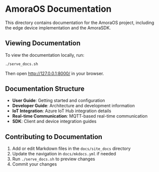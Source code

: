 # AmoraOS Documentation

This directory contains documentation for the AmoraOS project, including the edge device implementation and the AmoraSDK.

## Viewing Documentation

To view the documentation locally, run:

```bash
./serve_docs.sh
```

Then open http://127.0.0.1:8000/ in your browser.

## Documentation Structure

- **User Guide**: Getting started and configuration
- **Developer Guide**: Architecture and development information
- **IoT Integration**: Azure IoT Hub integration details
- **Real-time Communication**: MQTT-based real-time communication
- **SDK**: Client and device integration guides

## Contributing to Documentation

1. Add or edit Markdown files in the `docs/site_docs` directory
2. Update the navigation in `docs/mkdocs.yml` if needed
3. Run `./serve_docs.sh` to preview changes
4. Commit your changes
